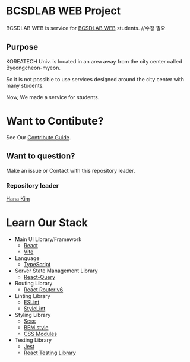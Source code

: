 # BCSDLAB WEB Project

BCSDLAB WEB is service for [BCSDLAB WEB](https://www.koreatech.ac.kr/) students. //수정 필요

## Purpose

KOREATECH Univ. is located in an area away from the city center called Byeongcheon-myeon.

So it is not possible to use services designed around the city center with many students.

Now, We made a service for students.

# Want to Contibute?

See Our [Contribute Guide](./CONTRIBUTE.md). 

## Want to question?

Make an issue or Contact with this repository leader. 

### Repository leader

[Hana Kim](https://github.com/hanagertrudekim) 

# Learn Our Stack

- Main UI Library/Framework
  - [React](https://reactjs.org/docs/hello-world.html)
  - [Vite](https://vitejs.dev/)
- Language
  - [TypeScript](https://github.com/typescript-cheatsheets/react)
- Server State Management Library
  - [React-Query](https://react-query.tanstack.com/overview)
- Routing Library
  - [React Router v6](https://reactrouter.com/docs/en/v6/getting-started/tutorial)
- Linting Library
  - [ESLint](https://eslint.org/docs/latest/user-guide/getting-started)
  - [StyleLint](https://stylelint.io/)
- Styling Library
  - [Scss](https://sass-lang.com/guide)
  - [BEM style](http://getbem.com/introduction/)
  - [CSS Modules](https://github.com/css-modules/css-modules)
- Testing Library 
  - [Jest](https://jestjs.io/)
  - [React Testing Library](https://testing-library.com/docs/react-testing-library/intro/)
